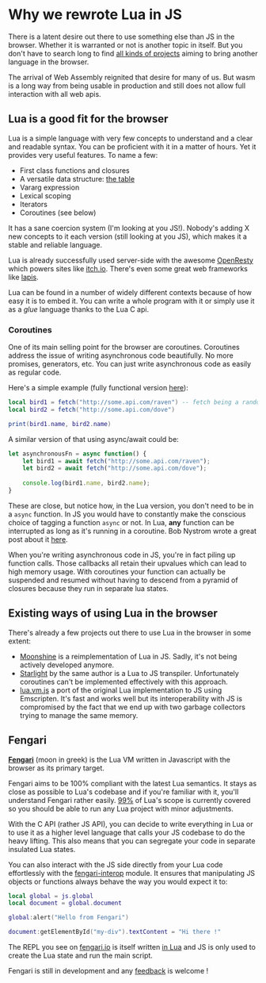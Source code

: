 # Why we rewrote Lua in JS

There is a latent desire out there to use something else than JS in the browser. Whether it is warranted or not is another topic in itself. But you don't have to search long to find [all kinds of projects](https://github.com/jashkenas/coffeescript/wiki/List-of-languages-that-compile-to-JS) aiming to bring another language in the browser.

The arrival of Web Assembly reignited that desire for many of us. But wasm is a long way from being usable in production and still does not allow full interaction with all web apis.

## Lua is a good fit for the browser

Lua is a simple language with very few concepts to understand and a clear and readable syntax. You can be proficient with it in a matter of hours. Yet it provides very useful features. To name a few:
- First class functions and closures
- A versatile data structure: [the table](http://www.lua.org/pil/2.5.html)
- Vararg expression
- Lexical scoping
- Iterators
- Coroutines (see below)

It has a sane coercion system (I'm looking at you JS!). Nobody's adding X new concepts to it each version (still looking at you JS), which makes it a stable and reliable language.

Lua is already successfully used server-side with the awesome [OpenResty](https://openresty.org/en/) which powers sites like [itch.io](https://itch.io/). There's even some great web frameworks like [lapis](http://leafo.net/lapis/).

Lua can be found in a number of widely different contexts because of how easy it is to embed it. You can write a whole program with it or simply use it as a *glue* language thanks to the Lua C api.

### Coroutines

One of its main selling point for the browser are coroutines. Coroutines address the issue of writing asynchronous code beautifully. No more promises, generators, etc. You can just write asynchronous code as easily as regular code.

Here's a simple example (fully functional version [here](https://gist.github.com/giann/f231cce5f17bde18aceb8537855cd51c)):
```lua
local bird1 = fetch("http://some.api.com/raven") -- fetch being a random xhr call
local bird2 = fetch("http://some.api.com/dove")

print(bird1.name, bird2.name)
```

A similar version of that using async/await could be:
```javascript
let asynchronousFn = async function() {
    let bird1 = await fetch("http://some.api.com/raven");
    let bird2 = await fetch("http://some.api.com/dove");
        
    console.log(bird1.name, bird2.name);
}
```

These are close, but notice how, in the Lua version, you don't need to be in a `async` function. In JS you would have to constantly make the conscious choice of tagging a function `async` or not. In Lua, **any** function can be interrupted as long as it's running in a coroutine. Bob Nystrom wrote a great post about it [here](http://journal.stuffwithstuff.com/2015/02/01/what-color-is-your-function/).

When you're writing asynchronous code in JS, you're in fact piling up function calls. Those callbacks all retain their upvalues which can lead to high memory usage. With coroutines your function can actually be suspended and resumed without having to descend from a pyramid of closures because they run in separate lua states.

## Existing ways of using Lua in the browser

There's already a few projects out there to use Lua in the browser in some extent:
- [Moonshine](http://moonshinejs.org/) is a reimplementation of Lua in JS. Sadly, it's not being actively developed anymore.
- [Starlight](http://starlight.paulcuth.me.uk/) by the same author is a Lua to JS transpiler. Unfortunately coroutines can't be implemented effectively with this approach.
- [lua.vm.js](https://daurnimator.github.io/lua.vm.js/lua.vm.js.html) a port of the original Lua implementation to JS using Emscripten. It's fast and works well but its interoperability with JS is compromised by the fact that we end up with two garbage collectors trying to manage the same memory.

## Fengari

[**Fengari**](http://fengari.io/) (moon in greek) is the Lua VM written in Javascript with the browser as its primary target.

Fengari aims to be 100% compliant with the latest Lua semantics. It stays as close as possible to Lua's codebase and if you're familiar with it, you'll understand Fengari rather easily. [99%](https://github.com/fengari-lua/fengari#so-far) of Lua's scope is currently covered so you should be able to run any Lua project with minor adjustments.

With the C API (rather JS API), you can decide to write everything in Lua or to use it as a higher level language that calls your JS codebase to do the heavy lifting. This also means that you can segregate your code in separate insulated Lua states.

You can also interact with the JS side directly from your Lua code effortlessly with the [fengari-interop](https://github.com/fengari-lua/fengari-interop) module. It ensures that manipulating JS objects or functions always behave the way you would expect it to:

```lua
local global = js.global
local document = global.document

global:alert("Hello from Fengari")

document:getElementById("my-div").textContent = "Hi there !"
```

The REPL you see on [fengari.io](http://fengari.io/) is itself written [in Lua](https://github.com/fengari-lua/fengari.io/blob/master/static/lua/web-cli.lua) and JS is only used to create the Lua state and run the main script.

Fengari is still in development and any [feedback](https://github.com/fengari-lua/fengari/issues) is welcome !
